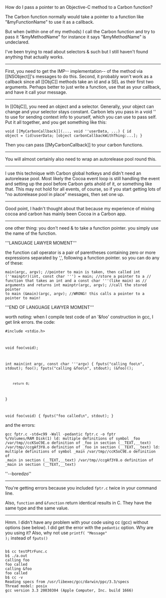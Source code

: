 How do I pass a pointer to an Objective-C method to a Carbon function?

The Carbon function normally would take a pointer to a function like "&myFunctionName" to use it as a callback.

But when (within one of my methods) I call the Carbon function and try to pass it "&myMethodName" for instance it says "&myMethodName" is undeclared.

I've been trying to read about selectors & such but I still haven't found anything that actually works.

----

First, you need to get the IMP-- implementation-- of the method via [[NSObject]]'s messages to do this. Second, it probably won't work as a callback since all [[ObjC]] methods take an id and a SEL as their first two arguments. Perhaps better to just write a function, use that as your callback, and have it call your message.

----

In [[ObjC]], you need an object and a selector. Generally, your object can change and your selector stays constant. Carbon lets you pass in a void '' to use for sending context info to yourself, which you can use to pass self. Put it all together, and you get something like this:

<code>void [[MyCarbonCallback]](..., void ''userData, ...)
{
   id object = (id)userData;
   [object carbonCallbackWithThing:...];
}
</code>

Then you can pass [[MyCarbonCallback]] to your carbon functions.

----

You will almost certainly also need to wrap an autorelease pool round this.

----

I use this technique with Carbon global hotkeys and didn't need an autorelease pool. Most likely the Cocoa event loop is still handling the event and setting up the pool before Carbon gets ahold of it, or something like that. This may not hold for all events, of course, so if you start getting lots of "no autorelease pool in place" messages, then set one up.

----

Good point, I hadn't thought about that because my experience of mixing cocoa and carbon has mainly been Cocoa in a Carbon app.

----

one other thing: you don't need & to take a function pointer. you simply use the name of the function.

'''LANGUAGE LAWYER MOMENT'''

the function call operator is a pair of parentheses containing zero or more expressions separated by ',', following a function pointer. so you can do any of these:

<code>main(argc, argv); //pointer to main is taken, then called
int (''mainptr)(int, const char ''') = main; //store a pointer to a
//  function that takes an int and a const char '''(like main) as
//  arguments and returns int
mainptr(argc, argv); //call the stored pointer to main
(&main)(argc, argv); //WRONG! this calls a pointer to a pointer to main!
</code>

'''END OF LANGUAGE LAWYER MOMENT'''

worth noting: when I compile test code of an '&foo' construction in gcc, I get link errors. the code:

<code>#include <stdio.h>

void foo(void);

int main(int argc, const char '''argv) {
        fputs("calling foo\n", stdout);
        foo();
        fputs("calling &foo\n", stdout);
        (&foo)();

        return 0;
}

void foo(void) {
        fputs("foo called\n", stdout);
}
</code>

and the errors:

<code>gcc fptr.c -std=c99 -Wall -pedantic fptr.c -o fptr        %/Volumes/RAM Disk(1)
ld: multiple definitions of symbol _foo
/var/tmp//ccKSoC9E.o definition of _foo in section (__TEXT,__text)
/var/tmp//ccgAf3Y8.o definition of _foo in section (__TEXT,__text)
ld: multiple definitions of symbol _main
/var/tmp//ccKSoC9E.o definition of _main in section (__TEXT,__text)
/var/tmp//ccgAf3Y8.o definition of _main in section (__TEXT,__text)
</code>

''--boredzo''

----
You're getting errors because you included <code>fptr.c</code> twice in your command line.

Also, <code>function</code> and <code>&function</code> return identical results in C. They have the same type and the same value.

----
Hmm.  I didn't have any problem with your code using cc (gcc) without options (see below).  I did get
the error with the <code>pedantic</code> option.  Why are you using it?  Also, why not use <code>printf( "Message" );</code>
instead of <code>fputs()</code>

<code>
b$ cc testPtrFunc.c
b$ ./a.out
calling foo
foo called
calling &foo
foo called
b$ cc -v
Reading specs from /usr/libexec/gcc/darwin/ppc/3.3/specs
Thread model: posix
gcc version 3.3 20030304 (Apple Computer, Inc. build 1666)
</code>
